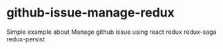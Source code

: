 # github-issue-manage-redux
Simple example about Manage github issue using react redux redux-saga redux-persist
